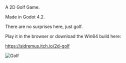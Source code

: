 A 2D Golf Game.

Made in Godot 4.2.​

There are no surprises here, just golf.



Play it in the browser or download the Win64 build here:

https://sidremus.itch.io/2d-golf



![Golf](https://github.com/Sidremus/2DGolf/assets/62385452/d9b26815-644d-429f-a4b0-97a5554caab9)
